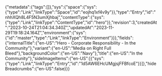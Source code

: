 {"metadata":{"tags":[]},"sys":{"space":{"sys":{"type":"Link","linkType":"Space","id":"eojhq1xf4v9y"}},"type":"Entry","id":"nhhXQh8L4F5N3umXjhbaj","contentType":{"sys":{"type":"Link","linkType":"ContentType","id":"hero"}},"revision":3,"createdAt":"2023-10-24T21:04:34.340Z","updatedAt":"2023-11-29T19:18:24.164Z","environment":{"sys":{"id":"master","type":"Link","linkType":"Environment"}}},"fields":{"internalTitle":{"en-US":"Hero - Corporate Responsibility - In the Community"},"variant":{"en-US":"Media on Right Full Bleed"},"backgroundColor":{"en-US":"Navy"},"title":{"en-US":"In the Community"},"sideImageItems":{"en-US":[{"sys":{"type":"Link","linkType":"Entry","id":"1d5AW6EHcUMgjsjFFBfcoE"}}]},"hideBreadcrumbs":{"en-US":false}}}